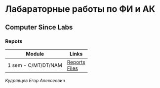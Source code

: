 # Лабараторные работы по ФИ и АК
## Computer Since Labs

### Repots
|Module|Links|
|-|-|
|1 sem - C/MT/DT/NAM|[Reports](./1sem/__Reports__/readme.md)<br>[Files](./1sem/)|

*Кудрявцев Егор Алексеевич*